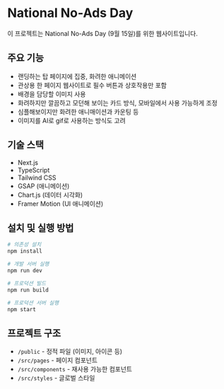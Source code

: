 # National No-Ads Day

이 프로젝트는 National No-Ads Day (9월 15일)를 위한 웹사이트입니다.

## 주요 기능
- 랜딩하는 탑 페이지에 집중, 화려한 애니메이션 
- 관상용 한 페이지 웹사이트로 필수 버튼과 상호작용만 포함
- 배경을 담당할 이미지 사용
- 화려하지만 깔끔하고 모던해 보이는 카드 방식, 모바일에서 사용 가능하게 조정
- 심플해보이지만 화려한 애니매이션과 카운팅 등
- 이미지를 AI로 gif로 사용하는 방식도 고려

## 기술 스택
- Next.js
- TypeScript
- Tailwind CSS
- GSAP (애니메이션)
- Chart.js (데이터 시각화)
- Framer Motion (UI 애니메이션)

## 설치 및 실행 방법

```bash
# 의존성 설치
npm install

# 개발 서버 실행
npm run dev

# 프로덕션 빌드
npm run build

# 프로덕션 서버 실행
npm start
```

## 프로젝트 구조
- `/public` - 정적 파일 (이미지, 아이콘 등)
- `/src/pages` - 페이지 컴포넌트
- `/src/components` - 재사용 가능한 컴포넌트
- `/src/styles` - 글로벌 스타일